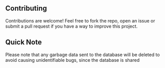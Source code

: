 ## Contributing

Contributions are welcome! Feel free to fork the repo, open an issue or submit a pull request if you have a way to improve this project.

## Quick Note
Please note that any garbage data sent to the database will be deleted to avoid causing unidentifiable bugs, since the database is shared
